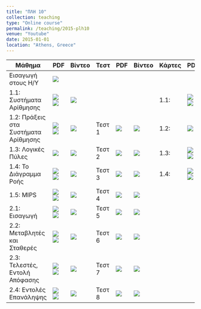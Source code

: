 ```yaml
---
title: "ΠΛΗ 10"
collection: teaching
type: "Online course"
permalink: /teaching/2015-plh10
venue: "Youtube"
date: 2015-01-01
location: "Athens, Greece"
---
```


| Μάθημα | PDF | Βίντεο | Τεστ | PDF | Βίντεο | Κάρτες | PDF | Βίντεο|
| --- | --- | --- | --- | --- | --- | --- | --- | --- |
| Εισαγωγή στους Η/Υ | <a href="https://www.slideshare.net/DimitrisPsounis/10-1-54148007" target="_blank"><img src="https://dimitrispsounis.github.io/images/pdf20.png"></a> |  |  |  |  |  |  |  |
| 1.1: Συστήματα Αρίθμησης | <a href="https://www.slideshare.net/DimitrisPsounis/10-11-52387385" target="_blank"><img src="https://dimitrispsounis.github.io/images/pdf20.png"></a> <a href="https://www.slideshare.net/DimitrisPsounis/10-11-53502905" target="_blank"><img src="https://dimitrispsounis.github.io/images/pdf4.png"></a> | <a href="https://www.youtube.com/watch?v=p1DURckHKyw&list=PLLMmbOLFy25Ez0gRrziJnUKx1H_G2DM5F" target="_blank"><img src="https://dimitrispsounis.github.io/images/youtube20.png"></a> |  |  |  | 1.1: | <a href="https://www.slideshare.net/DimitrisPsounis/10-11-52999487" target="_blank"><img src="https://dimitrispsounis.github.io/images/pdf20.png"></a> <a href="https://www.slideshare.net/DimitrisPsounis/10-11-53502898" target="_blank"><img src="https://dimitrispsounis.github.io/images/pdf4.png"></a> | <a href="https://www.youtube.com/watch?v=ZreKC_NMq-M&list=PLLMmbOLFy25HAC_ByaacLKthemwfjJdYF" target="_blank"><img src="https://dimitrispsounis.github.io/images/youtube20.png"></a> |
| 1.2: Πράξεις στα Συστήματα Αρίθμησης | <a href="https://www.slideshare.net/DimitrisPsounis/10-12-52771593" target="_blank"><img src="https://dimitrispsounis.github.io/images/pdf20.png"></a> <a href="https://www.slideshare.net/DimitrisPsounis/10-12-53503071" target="_blank"><img src="https://dimitrispsounis.github.io/images/pdf4.png"></a> | <a href="https://www.youtube.com/watch?v=x77DbKFg0PI&list=PLLMmbOLFy25GRCBxT-jsoAtpRwHElXZSI" target="_blank"><img src="https://dimitrispsounis.github.io/images/youtube20.png"></a> | Τεστ 1 | <a href="https://www.slideshare.net/DimitrisPsounis/10-1-52735757" target="_blank"><img src="https://dimitrispsounis.github.io/images/pdf20.png"></a> | <a href="https://www.youtube.com/watch?v=e4pWJWc6wbg&list=PLLMmbOLFy25GnJncBjoo1gJjTeXcnMHIt" target="_blank"><img src="https://dimitrispsounis.github.io/images/youtube20.png"></a> | 1.2: | <a href="https://www.slideshare.net/DimitrisPsounis/10-12-53503067" target="_blank"><img src="https://dimitrispsounis.github.io/images/pdf4.png"></a> | <a href="https://www.youtube.com/watch?v=r_beo1-cHa0&list=PLLMmbOLFy25Fk06TAV7Y1q0z8s6ND0Lt5" target="_blank"><img src="https://dimitrispsounis.github.io/images/youtube20.png"></a> |
| 1.3: Λογικές Πύλες | <a href="https://www.slideshare.net/DimitrisPsounis/10-13-53503338" target="_blank"><img src="https://dimitrispsounis.github.io/images/pdf4.png"></a> | <a href="https://www.youtube.com/watch?v=iqy71uVFsnk&list=PLLMmbOLFy25FEYwmIIHbUgkdJRiLKbEad" target="_blank"><img src="https://dimitrispsounis.github.io/images/youtube20.png"></a> | Τεστ 2 | <a href="https://www.slideshare.net/DimitrisPsounis/10-2-53177944" target="_blank"><img src="https://dimitrispsounis.github.io/images/pdf20.png"></a> | <a href="https://www.youtube.com/watch?v=wwG7VbnIXFk&list=PLLMmbOLFy25HoBONtaFGZP24LLo3yd5_J" target="_blank"><img src="https://dimitrispsounis.github.io/images/youtube20.png"></a> | 1.3: | <a href="https://www.slideshare.net/DimitrisPsounis/10-13-53211738" target="_blank"><img src="https://dimitrispsounis.github.io/images/pdf20.png"></a> <a href="https://www.slideshare.net/DimitrisPsounis/10-13-53503337" target="_blank"><img src="https://dimitrispsounis.github.io/images/pdf4.png"></a> | <a href="https://www.youtube.com/watch?v=G6rraCi4e2E&list=PLLMmbOLFy25GyfzLXRn9Z2-ewRyuKazo3" target="_blank"><img src="https://dimitrispsounis.github.io/images/youtube20.png"></a> |
| 1.4: To Διάγραμμα Ροής | <a href="https://www.slideshare.net/DimitrisPsounis/10-14-53487334" target="_blank"><img src="https://dimitrispsounis.github.io/images/pdf20.png"></a> <a href="https://www.slideshare.net/DimitrisPsounis/10-14-53487331" target="_blank"><img src="https://dimitrispsounis.github.io/images/pdf4.png"></a> | <a href="https://www.youtube.com/watch?v=agjoISLMPNA&list=PLLMmbOLFy25F4t2L9CrObYto_dB_fw2_J" target="_blank"><img src="https://dimitrispsounis.github.io/images/youtube20.png"></a> | Τεστ 3 | <a href="https://www.slideshare.net/DimitrisPsounis/10-3-53218593" target="_blank"><img src="https://dimitrispsounis.github.io/images/pdf20.png"></a>  | <a href="https://www.youtube.com/watch?v=OmfzCz33SD0&list=PLLMmbOLFy25GtvywtzSMpfyUaJT9EyP5L" target="_blank"><img src="https://dimitrispsounis.github.io/images/youtube20.png"></a> | 1.4: | <a href="https://www.slideshare.net/DimitrisPsounis/10-14-53488562" target="_blank"><img src="https://dimitrispsounis.github.io/images/pdf20.png"></a> <a href="https://www.slideshare.net/DimitrisPsounis/10-14-53488561" target="_blank"><img src="https://dimitrispsounis.github.io/images/pdf4.png"></a> | <a href="https://www.youtube.com/watch?v=mUkAP4y0FGk&list=PLLMmbOLFy25FPS9TzNlei5CT7r65a4BE5" target="_blank"><img src="https://dimitrispsounis.github.io/images/youtube20.png"></a> |
| 1.5: MIPS | <a href="https://www.slideshare.net/DimitrisPsounis/10-15-53900742" target="_blank"><img src="https://dimitrispsounis.github.io/images/pdf20.png"></a> <a href="https://www.slideshare.net/DimitrisPsounis/10-15-53900739" target="_blank"><img src="https://dimitrispsounis.github.io/images/pdf4.png"></a> | <a href="https://www.youtube.com/watch?v=w00hir4FPcw&list=PLLMmbOLFy25EpLxudVxo6y3EuzCOORZ_0" target="_blank"><img src="https://dimitrispsounis.github.io/images/youtube20.png"></a> | Τεστ 4 | <a href="https://www.slideshare.net/DimitrisPsounis/10-4-53489795" target="_blank"><img src="https://dimitrispsounis.github.io/images/pdf20.png"></a> | <a href="https://www.youtube.com/watch?v=5VAKtQIleFQ&list=PLLMmbOLFy25E0aRwgqxYXi3yN2Sh4ObEK" target="_blank"><img src="https://dimitrispsounis.github.io/images/youtube20.png"></a> |  |  |  |
| 2.1: Εισαγωγή | <a href="https://www.slideshare.net/DimitrisPsounis/10-21-54513089" target="_blank"><img src="https://dimitrispsounis.github.io/images/pdf20.png"></a> <a href="https://www.slideshare.net/DimitrisPsounis/10-21-54513074" target="_blank"><img src="https://dimitrispsounis.github.io/images/pdf4.png"></a> | <a href="https://www.youtube.com/watch?v=Ipiuo9MlH5I&list=PLLMmbOLFy25E0QqACE8KVwGSoxfSjfjWV" target="_blank"><img src="https://dimitrispsounis.github.io/images/youtube20.png"></a> | Τεστ 5 | <a href="https://www.slideshare.net/DimitrisPsounis/10-5-53781381" target="_blank"><img src="https://dimitrispsounis.github.io/images/pdf20.png"></a> | <a href="https://www.youtube.com/watch?v=peVKO0V2C3s&list=PLLMmbOLFy25FmUnNsjrzBrJmQiYjkT9Ck" target="_blank"><img src="https://dimitrispsounis.github.io/images/youtube20.png"></a> |  |  |  |
| 2.2: Μεταβλητές και Σταθερές | <a href="https://www.slideshare.net/DimitrisPsounis/10-22-54714581" target="_blank"><img src="https://dimitrispsounis.github.io/images/pdf20.png"></a> <a href="https://www.slideshare.net/DimitrisPsounis/10-22-54714582" target="_blank"><img src="https://dimitrispsounis.github.io/images/pdf4.png"></a> | <a href="https://www.youtube.com/watch?v=kjvK_owVk74&list=PLLMmbOLFy25Eb8PBEYFOPAFBejAVA_wNU" target="_blank"><img src="https://dimitrispsounis.github.io/images/youtube20.png"></a> | Τεστ 6 | <a href="https://www.slideshare.net/DimitrisPsounis/10-6-53923958" target="_blank"><img src="https://dimitrispsounis.github.io/images/pdf20.png"></a> | <a href="https://www.youtube.com/watch?v=oab2aOrmAf0&list=PLLMmbOLFy25HlVEnU34wyLEp4EoCeH3kD" target="_blank"><img src="https://dimitrispsounis.github.io/images/youtube20.png"></a> |  |  |  |
| 2.3: Τελεστές, Εντολή Απόφασης | <a href="https://www.slideshare.net/DimitrisPsounis/10-23-54897219" target="_blank"><img src="https://dimitrispsounis.github.io/images/pdf20.png"></a> <a href="https://www.slideshare.net/DimitrisPsounis/10-23-54897221" target="_blank"><img src="https://dimitrispsounis.github.io/images/pdf4.png"></a> | <a href="https://www.youtube.com/watch?v=WI4BYAJ6-2o&list=PLLMmbOLFy25EiJ4ao8v1lQyXcDhLIGsj8" target="_blank"><img src="https://dimitrispsounis.github.io/images/youtube20.png"></a> | Τεστ 7 | <a href="https://www.slideshare.net/DimitrisPsounis/10-7-54291111" target="_blank"><img src="https://dimitrispsounis.github.io/images/pdf20.png"></a>	 | <a href="https://www.youtube.com/watch?v=NjV_K-qGG04&list=PLLMmbOLFy25HQUr_Uaaz2gJmPPOYz2Vcj" target="_blank"><img src="https://dimitrispsounis.github.io/images/youtube20.png"></a> |  |  |  |
| 2.4: Εντολές Επανάληψης | <a href="https://www.slideshare.net/DimitrisPsounis/10-24-55556278" target="_blank"><img src="https://dimitrispsounis.github.io/images/pdf20.png"></a> <a href="https://www.slideshare.net/DimitrisPsounis/10-24-55556280" target="_blank"><img src="https://dimitrispsounis.github.io/images/pdf4.png"></a>  | <a href="https://www.youtube.com/watch?v=Ndn0G91lAyM&list=PLLMmbOLFy25HXARQkJ1z1bjXr5FgzS2Oq" target="_blank"><img src="https://dimitrispsounis.github.io/images/youtube20.png"></a> | Τεστ 8 | <a href="https://www.slideshare.net/DimitrisPsounis/10-8-54360216" target="_blank"><img src="https://dimitrispsounis.github.io/images/pdf20.png"></a> | <a href="https://www.youtube.com/watch?v=hxe3KWt-cus&list=PLLMmbOLFy25E6EqmtHl3o2lZzzUI10ZMj" target="_blank"><img src="https://dimitrispsounis.github.io/images/youtube20.png"></a> |  |  |  |
